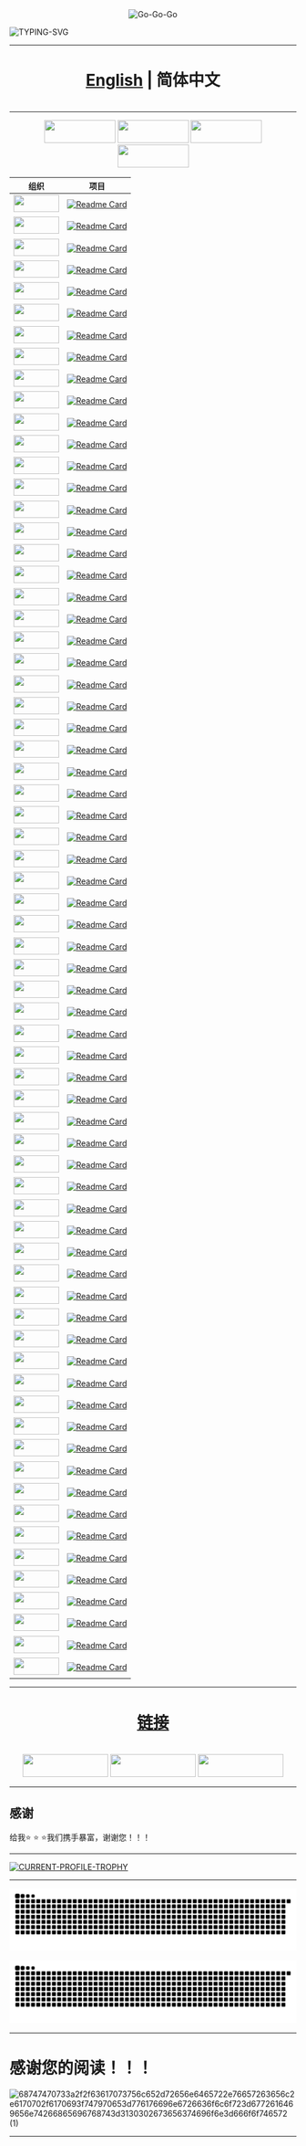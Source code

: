 <div align="center">
  <img src="https://raw.githubusercontent.com/yyle88/yyle88/main/assets/吉祥物的动图.gif" alt="Go-Go-Go"/>
</div>

![TYPING-SVG](https://readme-typing-svg.demolab.com?font=Fira+Code&size=33&pause=1000&color=EBE912&width=999&lines=Hi+there+%F0%9F%91%8B%2C+Welcome+to+my+Page+%F0%9F%91%8B%2C+I'm+yyle88)

---

<h4 align="center" style="font-size: 2.0em;"><a href="./README.md">English</a> | <strong>简体中文</strong></h4>

---

<div align="center">

<!-- 这是一个注释，它不会在渲染时显示出来，这是组织项目列表的起始位置 -->

<a href="https://github.com/orzkratos"><img src="https://img.shields.io/badge/orzkratos-%23FF4500.svg?style=flat&logoColor=white" height="40" width="125"></a>
<a href="https://github.com/go-xlan"><img src="https://img.shields.io/badge/go+xlan-%2332CD32.svg?style=flat&logoColor=white" height="40" width="125"></a>
<a href="https://github.com/go-mate"><img src="https://img.shields.io/badge/go+mate-%23F09F3B.svg?style=flat&logoColor=white" height="40" width="125"></a>
<a href="https://github.com/go-zwbc"><img src="https://img.shields.io/badge/go+zwbc-%237D4B91.svg?style=flat&logoColor=white" height="40" width="125"></a>

| **组织** | **项目** |
|----------|----------|
| <a href="https://github.com/go-mate"><img src="https://img.shields.io/badge/go+mate-%2391C4A4.svg?style=flat&logoColor=white" height="30" width="80"></a> | [![Readme Card](https://github-readme-stats.vercel.app/api/pin/?username=go-mate&repo=go-mate&theme=one_dark_pro&unique=5f87c8eb-0a76-4663-8b29-c18d327b3ad3)](https://github.com/go-mate/go-mate) |
| <a href="https://github.com/orzkratos"><img src="https://img.shields.io/badge/orzkratos-%23FF1493.svg?style=flat&logoColor=white" height="30" width="80"></a> | [![Readme Card](https://github-readme-stats.vercel.app/api/pin/?username=orzkratos&repo=orzkratos&theme=synthwave&unique=bdb1ee82-e044-4786-8d87-33df60f93809)](https://github.com/orzkratos/orzkratos) |
| <a href="https://github.com/go-zwbc"><img src="https://img.shields.io/badge/go+zwbc-%23F7931E.svg?style=flat&logoColor=white" height="30" width="80"></a> | [![Readme Card](https://github-readme-stats.vercel.app/api/pin/?username=go-zwbc&repo=go-zwbc&theme=dark&unique=c0fe2edc-cfd8-461a-8594-494463a4aaa0)](https://github.com/go-zwbc/go-zwbc) |
| <a href="https://github.com/go-xlan"><img src="https://img.shields.io/badge/go+xlan-%2395C59D.svg?style=flat&logoColor=white" height="30" width="80"></a> | [![Readme Card](https://github-readme-stats.vercel.app/api/pin/?username=go-xlan&repo=sui-go-guide&theme=ayu-mirage&unique=6410cd47-bf4a-4ba3-a09d-94a1e0f422c8)](https://github.com/go-xlan/sui-go-guide) |
| <a href="https://github.com/go-zwbc"><img src="https://img.shields.io/badge/go+zwbc-%2395C59D.svg?style=flat&logoColor=white" height="30" width="80"></a> | [![Readme Card](https://github-readme-stats.vercel.app/api/pin/?username=go-zwbc&repo=emailzh&theme=catppuccin_mocha&unique=a32f4453-02ad-4a92-a04b-b793c5691dbb)](https://github.com/go-zwbc/emailzh) |
| <a href="https://github.com/go-xlan"><img src="https://img.shields.io/badge/go+xlan-%2320B2AA.svg?style=flat&logoColor=white" height="30" width="80"></a> | [![Readme Card](https://github-readme-stats.vercel.app/api/pin/?username=go-xlan&repo=gogit&theme=github_dark&unique=8bc714af-6f17-45ee-988e-122a40cbf468)](https://github.com/go-xlan/gogit) |
| <a href="https://github.com/orzkratos"><img src="https://img.shields.io/badge/orzkratos-%233CB371.svg?style=flat&logoColor=white" height="30" width="80"></a> | [![Readme Card](https://github-readme-stats.vercel.app/api/pin/?username=orzkratos&repo=apmkratos&theme=omni&unique=52bb76eb-6743-4700-9798-70596b76a04f)](https://github.com/orzkratos/apmkratos) |
| <a href="https://github.com/go-mate"><img src="https://img.shields.io/badge/go+mate-%238A2BE2.svg?style=flat&logoColor=white" height="30" width="80"></a> | [![Readme Card](https://github-readme-stats.vercel.app/api/pin/?username=go-mate&repo=go-lint&theme=nightowl&unique=a6832887-df1e-4c5a-ac78-3125c8eec675)](https://github.com/go-mate/go-lint) |
| <a href="https://github.com/orzkratos"><img src="https://img.shields.io/badge/orzkratos-%23DC143C.svg?style=flat&logoColor=white" height="30" width="80"></a> | [![Readme Card](https://github-readme-stats.vercel.app/api/pin/?username=orzkratos&repo=nacos-kratos-demos&theme=vue-dark&unique=9ba3f632-30c2-4cc5-8e9f-6c6e45eca2a0)](https://github.com/orzkratos/nacos-kratos-demos) |
| <a href="https://github.com/go-xlan"><img src="https://img.shields.io/badge/go+xlan-%23FF4500.svg?style=flat&logoColor=white" height="30" width="80"></a> | [![Readme Card](https://github-readme-stats.vercel.app/api/pin/?username=go-xlan&repo=elasticapm&theme=moltack&unique=e8b06316-b4c3-41e3-a885-831845dfe35e)](https://github.com/go-xlan/elasticapm) |
| <a href="https://github.com/go-mate"><img src="https://img.shields.io/badge/go+mate-%23F2D330.svg?style=flat&logoColor=white" height="30" width="80"></a> | [![Readme Card](https://github-readme-stats.vercel.app/api/pin/?username=go-mate&repo=go-commit&theme=bear&unique=79842516-4343-482e-a43d-f0fae2b4bec8)](https://github.com/go-mate/go-commit) |
| <a href="https://github.com/go-zwbc"><img src="https://img.shields.io/badge/go+zwbc-%23F7931E.svg?style=flat&logoColor=white" height="30" width="80"></a> | [![Readme Card](https://github-readme-stats.vercel.app/api/pin/?username=go-zwbc&repo=timezh&theme=discord_old_blurple&unique=7ab0e698-366d-4b86-bab1-52ea4433488e)](https://github.com/go-zwbc/timezh) |
| <a href="https://github.com/go-xlan"><img src="https://img.shields.io/badge/go+xlan-%23ADFF2F.svg?style=flat&logoColor=white" height="30" width="80"></a> | [![Readme Card](https://github-readme-stats.vercel.app/api/pin/?username=go-xlan&repo=yaml-go-edit&theme=flag-india&unique=2c9421d9-f573-4e10-9e35-2317db8df204)](https://github.com/go-xlan/yaml-go-edit) |
| <a href="https://github.com/orzkratos"><img src="https://img.shields.io/badge/orzkratos-%2335A8D5.svg?style=flat&logoColor=white" height="30" width="80"></a> | [![Readme Card](https://github-readme-stats.vercel.app/api/pin/?username=orzkratos&repo=zapzhkratos-demos&theme=calm_pink&unique=4e6b1def-6016-4b65-80f1-c6f9e5bb1671)](https://github.com/orzkratos/zapzhkratos-demos) |
| <a href="https://github.com/go-mate"><img src="https://img.shields.io/badge/go+mate-%237D4B91.svg?style=flat&logoColor=white" height="30" width="80"></a> | [![Readme Card](https://github-readme-stats.vercel.app/api/pin/?username=go-mate&repo=depbump&theme=jolly&unique=f733dee2-a167-45ad-b1da-989a785b7183)](https://github.com/go-mate/depbump) |
| <a href="https://github.com/go-zwbc"><img src="https://img.shields.io/badge/go+zwbc-%23F2D330.svg?style=flat&logoColor=white" height="30" width="80"></a> | [![Readme Card](https://github-readme-stats.vercel.app/api/pin/?username=go-zwbc&repo=netipzh&theme=graywhite&unique=b59f290a-5b52-4a29-8929-6eedb74b9347)](https://github.com/go-zwbc/netipzh) |
| <a href="https://github.com/go-mate"><img src="https://img.shields.io/badge/go+mate-%232E8B57.svg?style=flat&logoColor=white" height="30" width="80"></a> | [![Readme Card](https://github-readme-stats.vercel.app/api/pin/?username=go-mate&repo=tago&theme=calm&unique=b3bf64a2-1f96-4dc1-ac9e-9b0f380c0f34)](https://github.com/go-mate/tago) |
| <a href="https://github.com/orzkratos"><img src="https://img.shields.io/badge/orzkratos-%2335A8D5.svg?style=flat&logoColor=white" height="30" width="80"></a> | [![Readme Card](https://github-readme-stats.vercel.app/api/pin/?username=orzkratos&repo=demokratos&theme=apprentice&unique=482bbf44-dc56-48ea-8b9f-04b6981347b7)](https://github.com/orzkratos/demokratos) |
| <a href="https://github.com/go-xlan"><img src="https://img.shields.io/badge/go+xlan-%233CB371.svg?style=flat&logoColor=white" height="30" width="80"></a> | [![Readme Card](https://github-readme-stats.vercel.app/api/pin/?username=go-xlan&repo=protoenum&theme=darcula&unique=7efccc2b-d1d8-4407-8901-165cbab73d4a)](https://github.com/go-xlan/protoenum) |
| <a href="https://github.com/go-zwbc"><img src="https://img.shields.io/badge/go+zwbc-%233CB371.svg?style=flat&logoColor=white" height="30" width="80"></a> | [![Readme Card](https://github-readme-stats.vercel.app/api/pin/?username=go-zwbc&repo=rsazh&theme=ocean_dark&unique=8fd51e14-1555-44a2-8c4b-a78d891da3f1)](https://github.com/go-zwbc/rsazh) |
| <a href="https://github.com/go-xlan"><img src="https://img.shields.io/badge/go+xlan-%23ADFF2F.svg?style=flat&logoColor=white" height="30" width="80"></a> | [![Readme Card](https://github-readme-stats.vercel.app/api/pin/?username=go-xlan&repo=go-aws-kms&theme=default_repocard&unique=90b48014-54cd-4604-81ba-4e0d1191083a)](https://github.com/go-xlan/go-aws-kms) |
| <a href="https://github.com/go-mate"><img src="https://img.shields.io/badge/go+mate-%238A2BE2.svg?style=flat&logoColor=white" height="30" width="80"></a> | [![Readme Card](https://github-readme-stats.vercel.app/api/pin/?username=go-mate&repo=go-work&theme=great-gatsby&unique=da31d8f1-48d7-4d84-ad3e-7a598e2dbfd5)](https://github.com/go-mate/go-work) |
| <a href="https://github.com/orzkratos"><img src="https://img.shields.io/badge/orzkratos-%23DC143C.svg?style=flat&logoColor=white" height="30" width="80"></a> | [![Readme Card](https://github-readme-stats.vercel.app/api/pin/?username=orzkratos&repo=gormkratos&theme=material-palenight&unique=d8992294-061d-48f1-b76e-940b7c54d46e)](https://github.com/orzkratos/gormkratos) |
| <a href="https://github.com/go-zwbc"><img src="https://img.shields.io/badge/go+zwbc-%23ADFF2F.svg?style=flat&logoColor=white" height="30" width="80"></a> | [![Readme Card](https://github-readme-stats.vercel.app/api/pin/?username=go-zwbc&repo=gormzhcn&theme=radical&unique=2982d280-400b-4beb-9a8a-6af68d7bc367)](https://github.com/go-zwbc/gormzhcn) |
| <a href="https://github.com/orzkratos"><img src="https://img.shields.io/badge/orzkratos-%237D5E7F.svg?style=flat&logoColor=white" height="30" width="80"></a> | [![Readme Card](https://github-readme-stats.vercel.app/api/pin/?username=orzkratos&repo=errkratos&theme=react&unique=df107b7c-2593-4b6d-a2ae-b38e2885efd4)](https://github.com/orzkratos/errkratos) |
| <a href="https://github.com/go-zwbc"><img src="https://img.shields.io/badge/go+zwbc-%23FFD700.svg?style=flat&logoColor=white" height="30" width="80"></a> | [![Readme Card](https://github-readme-stats.vercel.app/api/pin/?username=go-zwbc&repo=cronzh&theme=kacho_ga&unique=83780425-1b84-4076-ab0e-85780343103a)](https://github.com/go-zwbc/cronzh) |
| <a href="https://github.com/go-xlan"><img src="https://img.shields.io/badge/go+xlan-%232E8B57.svg?style=flat&logoColor=white" height="30" width="80"></a> | [![Readme Card](https://github-readme-stats.vercel.app/api/pin/?username=go-xlan&repo=gitgo&theme=rose&unique=909bcd39-207c-48e3-b124-ed1edfe90e41)](https://github.com/go-xlan/gitgo) |
| <a href="https://github.com/go-zwbc"><img src="https://img.shields.io/badge/go+zwbc-%238A2BE2.svg?style=flat&logoColor=white" height="30" width="80"></a> | [![Readme Card](https://github-readme-stats.vercel.app/api/pin/?username=go-zwbc&repo=jsonzh&theme=shadow_blue&unique=e10660ff-e714-4286-b10b-68a09db8bdfc)](https://github.com/go-zwbc/jsonzh) |
| <a href="https://github.com/go-xlan"><img src="https://img.shields.io/badge/go+xlan-%2395C59D.svg?style=flat&logoColor=white" height="30" width="80"></a> | [![Readme Card](https://github-readme-stats.vercel.app/api/pin/?username=go-xlan&repo=go-rocketmq&theme=blue_navy&unique=d48bbd5f-e413-4275-9c84-ba2ba46019b4)](https://github.com/go-xlan/go-rocketmq) |
| <a href="https://github.com/orzkratos"><img src="https://img.shields.io/badge/orzkratos-%237D4B91.svg?style=flat&logoColor=white" height="30" width="80"></a> | [![Readme Card](https://github-readme-stats.vercel.app/api/pin/?username=orzkratos&repo=vue3kratos&theme=midnight-purple&unique=482128dc-a6bb-4308-95ec-50eb4fe7bee9)](https://github.com/orzkratos/vue3kratos) |
| <a href="https://github.com/go-zwbc"><img src="https://img.shields.io/badge/go+zwbc-%2395C59D.svg?style=flat&logoColor=white" height="30" width="80"></a> | [![Readme Card](https://github-readme-stats.vercel.app/api/pin/?username=go-zwbc&repo=go-webtablezh&theme=merko&unique=df0181bd-d831-41dc-b215-a1c5c2f5a78d)](https://github.com/go-zwbc/go-webtablezh) |
| <a href="https://github.com/go-xlan"><img src="https://img.shields.io/badge/go+xlan-%233CB371.svg?style=flat&logoColor=white" height="30" width="80"></a> | [![Readme Card](https://github-readme-stats.vercel.app/api/pin/?username=go-xlan&repo=clang-format&theme=onedark&unique=a7bb0c88-fb65-4b51-8a7f-c11c7a84ac37)](https://github.com/go-xlan/clang-format) |
| <a href="https://github.com/orzkratos"><img src="https://img.shields.io/badge/orzkratos-%232E8B57.svg?style=flat&logoColor=white" height="30" width="80"></a> | [![Readme Card](https://github-readme-stats.vercel.app/api/pin/?username=orzkratos&repo=swaggokratos&theme=aura&unique=68c732bc-5520-4839-b978-129620d7801c)](https://github.com/orzkratos/swaggokratos) |
| <a href="https://github.com/orzkratos"><img src="https://img.shields.io/badge/orzkratos-%232E8B57.svg?style=flat&logoColor=white" height="30" width="80"></a> | [![Readme Card](https://github-readme-stats.vercel.app/api/pin/?username=orzkratos&repo=astkratos-demos&theme=shadow_red&unique=a46829af-09ff-4876-8ba9-464cd67a4445)](https://github.com/orzkratos/astkratos-demos) |
| <a href="https://github.com/go-zwbc"><img src="https://img.shields.io/badge/go+zwbc-%2395C59D.svg?style=flat&logoColor=white" height="30" width="80"></a> | [![Readme Card](https://github-readme-stats.vercel.app/api/pin/?username=go-zwbc&repo=pkgpathzh&theme=prussian&unique=69fcd168-5b8d-4447-b1b2-b4a636865caa)](https://github.com/go-zwbc/pkgpathzh) |
| <a href="https://github.com/go-xlan"><img src="https://img.shields.io/badge/go+xlan-%237D4B91.svg?style=flat&logoColor=white" height="30" width="80"></a> | [![Readme Card](https://github-readme-stats.vercel.app/api/pin/?username=go-xlan&repo=redis-go-suo&theme=aura_dark&unique=94c2a543-562a-42bd-aa6e-032e8d967dcf)](https://github.com/go-xlan/redis-go-suo) |
| <a href="https://github.com/go-zwbc"><img src="https://img.shields.io/badge/go+zwbc-%23F7931E.svg?style=flat&logoColor=white" height="30" width="80"></a> | [![Readme Card](https://github-readme-stats.vercel.app/api/pin/?username=go-zwbc&repo=slicezh&theme=vision-friendly-dark&unique=b64965e6-ddca-4993-8d96-0d6ab7d2efb3)](https://github.com/go-zwbc/slicezh) |
| <a href="https://github.com/go-xlan"><img src="https://img.shields.io/badge/go+xlan-%23FF4500.svg?style=flat&logoColor=white" height="30" width="80"></a> | [![Readme Card](https://github-readme-stats.vercel.app/api/pin/?username=go-xlan&repo=go-migrate&theme=algolia&unique=a1aa0b2c-77a7-425e-8be5-d4e0461f2d68)](https://github.com/go-xlan/go-migrate) |
| <a href="https://github.com/orzkratos"><img src="https://img.shields.io/badge/orzkratos-%23ADFF2F.svg?style=flat&logoColor=white" height="30" width="80"></a> | [![Readme Card](https://github-readme-stats.vercel.app/api/pin/?username=orzkratos&repo=zapzhkratos&theme=dracula&unique=9d73fcca-4261-48e8-b540-f72c2b23f986)](https://github.com/orzkratos/zapzhkratos) |
| <a href="https://github.com/orzkratos"><img src="https://img.shields.io/badge/orzkratos-%23FF1493.svg?style=flat&logoColor=white" height="30" width="80"></a> | [![Readme Card](https://github-readme-stats.vercel.app/api/pin/?username=orzkratos&repo=authkratos&theme=blueberry&unique=a53de2e4-6e7a-44da-8ca4-f2816ebf0869)](https://github.com/orzkratos/authkratos) |
| <a href="https://github.com/go-xlan"><img src="https://img.shields.io/badge/go+xlan-%232E8B57.svg?style=flat&logoColor=white" height="30" width="80"></a> | [![Readme Card](https://github-readme-stats.vercel.app/api/pin/?username=go-xlan&repo=go-emqx&theme=ambient_gradient&unique=a51ea652-ab20-4dee-bfc3-3e2e5e5120bc)](https://github.com/go-xlan/go-emqx) |
| <a href="https://github.com/go-xlan"><img src="https://img.shields.io/badge/go+xlan-%23DC143C.svg?style=flat&logoColor=white" height="30" width="80"></a> | [![Readme Card](https://github-readme-stats.vercel.app/api/pin/?username=go-xlan&repo=go-mqtt&theme=gotham&unique=ec940a7e-dc11-4847-abd6-4124b711d7b9)](https://github.com/go-xlan/go-mqtt) |
| <a href="https://github.com/orzkratos"><img src="https://img.shields.io/badge/orzkratos-%238A2BE2.svg?style=flat&logoColor=white" height="30" width="80"></a> | [![Readme Card](https://github-readme-stats.vercel.app/api/pin/?username=orzkratos&repo=astkratos&theme=github_dark_dimmed&unique=e5a4ce72-558a-4068-ad5e-e2ae75843ab7)](https://github.com/orzkratos/astkratos) |
| <a href="https://github.com/go-xlan"><img src="https://img.shields.io/badge/go+xlan-%2335A8D5.svg?style=flat&logoColor=white" height="30" width="80"></a> | [![Readme Card](https://github-readme-stats.vercel.app/api/pin/?username=go-xlan&repo=go-rabbitmq&theme=noctis_minimus&unique=3da83bbf-08d5-4aa6-96b6-8618404124d7)](https://github.com/go-xlan/go-rabbitmq) |
| <a href="https://github.com/orzkratos"><img src="https://img.shields.io/badge/orzkratos-%23FF6347.svg?style=flat&logoColor=white" height="30" width="80"></a> | [![Readme Card](https://github-readme-stats.vercel.app/api/pin/?username=orzkratos&repo=i18nkratos-demos&theme=rose_pine&unique=f6b22dc8-2596-43cd-9f61-f7992a924b28)](https://github.com/orzkratos/i18nkratos-demos) |
| <a href="https://github.com/orzkratos"><img src="https://img.shields.io/badge/orzkratos-%23FF6347.svg?style=flat&logoColor=white" height="30" width="80"></a> | [![Readme Card](https://github-readme-stats.vercel.app/api/pin/?username=orzkratos&repo=zapkratos-demos&theme=city_lights&unique=8b695501-693f-4471-aed5-d3a58d15da17)](https://github.com/orzkratos/zapkratos-demos) |
| <a href="https://github.com/go-xlan"><img src="https://img.shields.io/badge/go+xlan-%23FF6347.svg?style=flat&logoColor=white" height="30" width="80"></a> | [![Readme Card](https://github-readme-stats.vercel.app/api/pin/?username=go-xlan&repo=go-nacos-v2&theme=shades-of-purple&unique=d87ee48e-9fc7-4219-9f11-4ff96f07ad78)](https://github.com/go-xlan/go-nacos-v2) |
| <a href="https://github.com/orzkratos"><img src="https://img.shields.io/badge/orzkratos-%23F2D330.svg?style=flat&logoColor=white" height="30" width="80"></a> | [![Readme Card](https://github-readme-stats.vercel.app/api/pin/?username=orzkratos&repo=wire2kratos&theme=codeSTACKr&unique=45a51b7c-1817-404a-8392-e5b4639b80c1)](https://github.com/orzkratos/wire2kratos) |
| <a href="https://github.com/go-xlan"><img src="https://img.shields.io/badge/go+xlan-%23F09F3B.svg?style=flat&logoColor=white" height="30" width="80"></a> | [![Readme Card](https://github-readme-stats.vercel.app/api/pin/?username=go-xlan&repo=go-nacos-v1&theme=panda&unique=d5d53105-aa0e-41ed-848d-c5db44520573)](https://github.com/go-xlan/go-nacos-v1) |
| <a href="https://github.com/go-xlan"><img src="https://img.shields.io/badge/go+xlan-%23F2D330.svg?style=flat&logoColor=white" height="30" width="80"></a> | [![Readme Card](https://github-readme-stats.vercel.app/api/pin/?username=go-xlan&repo=go-thunes&theme=monokai&unique=d1f9bead-1700-4301-a2bc-c0e29eaf0540)](https://github.com/go-xlan/go-thunes) |
| <a href="https://github.com/orzkratos"><img src="https://img.shields.io/badge/orzkratos-%23FFD700.svg?style=flat&logoColor=white" height="30" width="80"></a> | [![Readme Card](https://github-readme-stats.vercel.app/api/pin/?username=orzkratos&repo=tracekratos-demos&theme=yeblu&unique=0357694f-26e6-450a-b6a0-b55e488c102a)](https://github.com/orzkratos/tracekratos-demos) |
| <a href="https://github.com/go-xlan"><img src="https://img.shields.io/badge/go+xlan-%23DC143C.svg?style=flat&logoColor=white" height="30" width="80"></a> | [![Readme Card](https://github-readme-stats.vercel.app/api/pin/?username=go-xlan&repo=go-webpage&theme=catppuccin_latte&unique=1a328961-6d3d-49b5-a7ad-c71420de6204)](https://github.com/go-xlan/go-webpage) |
| <a href="https://github.com/orzkratos"><img src="https://img.shields.io/badge/orzkratos-%23F7931E.svg?style=flat&logoColor=white" height="30" width="80"></a> | [![Readme Card](https://github-readme-stats.vercel.app/api/pin/?username=orzkratos&repo=tracekratos&theme=shadow_green&unique=d6a35dc2-ca12-4d57-bee4-e071bd0d5c2a)](https://github.com/orzkratos/tracekratos) |
| <a href="https://github.com/orzkratos"><img src="https://img.shields.io/badge/orzkratos-%23FF6347.svg?style=flat&logoColor=white" height="30" width="80"></a> | [![Readme Card](https://github-readme-stats.vercel.app/api/pin/?username=orzkratos&repo=wire2kratos-demos&theme=solarized-light&unique=7bff522a-57d7-47b4-aee6-3183183cc702)](https://github.com/orzkratos/wire2kratos-demos) |
| <a href="https://github.com/orzkratos"><img src="https://img.shields.io/badge/orzkratos-%23FF6347.svg?style=flat&logoColor=white" height="30" width="80"></a> | [![Readme Card](https://github-readme-stats.vercel.app/api/pin/?username=orzkratos&repo=cors-kratos-demos&theme=gruvbox&unique=56639bb1-d856-4d7d-879a-5775e39c2c85)](https://github.com/orzkratos/cors-kratos-demos) |
| <a href="https://github.com/orzkratos"><img src="https://img.shields.io/badge/orzkratos-%23F09F3B.svg?style=flat&logoColor=white" height="30" width="80"></a> | [![Readme Card](https://github-readme-stats.vercel.app/api/pin/?username=orzkratos&repo=egokratos&theme=date_night&unique=76102f56-89ce-4c25-8d4c-adca85b3feb9)](https://github.com/orzkratos/egokratos) |
| <a href="https://github.com/orzkratos"><img src="https://img.shields.io/badge/orzkratos-%238A2BE2.svg?style=flat&logoColor=white" height="30" width="80"></a> | [![Readme Card](https://github-readme-stats.vercel.app/api/pin/?username=orzkratos&repo=supervisorkratos&theme=solarized-dark&unique=30b9f43e-c4a2-436b-a608-8260f67c9aff)](https://github.com/orzkratos/supervisorkratos) |
| <a href="https://github.com/orzkratos"><img src="https://img.shields.io/badge/orzkratos-%23FF1493.svg?style=flat&logoColor=white" height="30" width="80"></a> | [![Readme Card](https://github-readme-stats.vercel.app/api/pin/?username=orzkratos&repo=pingkratos&theme=neon&unique=6e77179b-4fbd-4aed-b2e8-918387d507fa)](https://github.com/orzkratos/pingkratos) |
| <a href="https://github.com/orzkratos"><img src="https://img.shields.io/badge/orzkratos-%233CB371.svg?style=flat&logoColor=white" height="30" width="80"></a> | [![Readme Card](https://github-readme-stats.vercel.app/api/pin/?username=orzkratos&repo=swaggokratos-demos&theme=tokyonight&unique=3a2c77bc-c316-4a1a-967d-99e33c550305)](https://github.com/orzkratos/swaggokratos-demos) |
| <a href="https://github.com/orzkratos"><img src="https://img.shields.io/badge/orzkratos-%23FF5733.svg?style=flat&logoColor=white" height="30" width="80"></a> | [![Readme Card](https://github-readme-stats.vercel.app/api/pin/?username=orzkratos&repo=cobrakratos-demos&theme=gruvbox_light&unique=b525b9ea-3279-40a5-88a9-6fd372872bba)](https://github.com/orzkratos/cobrakratos-demos) |
| <a href="https://github.com/orzkratos"><img src="https://img.shields.io/badge/orzkratos-%23FF6347.svg?style=flat&logoColor=white" height="30" width="80"></a> | [![Readme Card](https://github-readme-stats.vercel.app/api/pin/?username=orzkratos&repo=testkratos-demos&theme=swift&unique=8e0298ad-f60f-4b32-9e88-7ddce4404adc)](https://github.com/orzkratos/testkratos-demos) |
| <a href="https://github.com/orzkratos"><img src="https://img.shields.io/badge/orzkratos-%232E8B57.svg?style=flat&logoColor=white" height="30" width="80"></a> | [![Readme Card](https://github-readme-stats.vercel.app/api/pin/?username=orzkratos&repo=vue3kratos-demos&theme=nord&unique=461f64e1-1551-4306-aa27-50c5978d5ee6)](https://github.com/orzkratos/vue3kratos-demos) |
| <a href="https://github.com/orzkratos"><img src="https://img.shields.io/badge/orzkratos-%23F2D330.svg?style=flat&logoColor=white" height="30" width="80"></a> | [![Readme Card](https://github-readme-stats.vercel.app/api/pin/?username=orzkratos&repo=zapkratos&theme=transparent&unique=a403f8e8-8f2e-4bd6-ab06-1c9c0b1307bc)](https://github.com/orzkratos/zapkratos) |
| <a href="https://github.com/orzkratos"><img src="https://img.shields.io/badge/orzkratos-%23FFD700.svg?style=flat&logoColor=white" height="30" width="80"></a> | [![Readme Card](https://github-readme-stats.vercel.app/api/pin/?username=orzkratos&repo=configkratos&theme=cobalt&unique=ddabaad3-25df-45fa-8fc2-0dd56acbeb34)](https://github.com/orzkratos/configkratos) |
| <a href="https://github.com/go-mate"><img src="https://img.shields.io/badge/go+mate-%2335A8D5.svg?style=flat&logoColor=white" height="30" width="80"></a> | [![Readme Card](https://github-readme-stats.vercel.app/api/pin/?username=go-mate&repo=.github&theme=buefy&unique=03b1a9e3-8b19-49ad-ae73-43ac3b32e5b8)](https://github.com/go-mate/.github) |
| <a href="https://github.com/go-zwbc"><img src="https://img.shields.io/badge/go+zwbc-%2335A8D5.svg?style=flat&logoColor=white" height="30" width="80"></a> | [![Readme Card](https://github-readme-stats.vercel.app/api/pin/?username=go-zwbc&repo=.github&theme=maroongold&unique=20e702b0-be17-4dca-a47c-d618a25b387c)](https://github.com/go-zwbc/.github) |
| <a href="https://github.com/go-xlan"><img src="https://img.shields.io/badge/go+xlan-%232E8B57.svg?style=flat&logoColor=white" height="30" width="80"></a> | [![Readme Card](https://github-readme-stats.vercel.app/api/pin/?username=go-xlan&repo=.github&theme=outrun&unique=8f7a393b-5c32-4801-89e3-5f02571b9797)](https://github.com/go-xlan/.github) |
| <a href="https://github.com/orzkratos"><img src="https://img.shields.io/badge/orzkratos-%23ADFF2F.svg?style=flat&logoColor=white" height="30" width="80"></a> | [![Readme Card](https://github-readme-stats.vercel.app/api/pin/?username=orzkratos&repo=.github&theme=cobalt2&unique=fe70db21-f0bc-48a7-9f5e-bce4e9778274)](https://github.com/orzkratos/.github) |

<!-- 这是一个注释，它不会在渲染时显示出来，这是组织项目列表的终止位置 -->

</div>

---

<h4 align="center" style="font-size: 2.0em;"><a href="https://github.com/yyle88">链接</a></h4>

<div align="center">

<a href="https://github.com/yyle88"><img src="https://img.shields.io/badge/GitHub-%237D5E7F.svg?style=flat&logo=github&logoColor=white" height="40" width="150"></a>
<a href="https://t.me/yyle88"><img src="https://img.shields.io/badge/-Telegram-f5e0dc?style=for-the-badge&logo=telegram&logoColor=27A0D9" height="40" width="150"></a>
<a href="https://www.youtube.com/@%E6%9D%A8%E4%BA%A6%E4%B9%901990/videos"><img src="https://img.shields.io/badge/-YouTube-f2cdcd?style=for-the-badge&logo=YouTube&logoColor=FF0000" height="40" width="150"></a>

</div>

---

## 感谢

给我⭐ ⭐ ⭐我们携手暴富，谢谢您！！！

---

[![CURRENT-PROFILE-TROPHY](https://github-profile-trophy.vercel.app/?username=yyle88)](https://github.com/yyle88)

---

![github contribution grid snake animation](https://raw.githubusercontent.com/yyle88/yyle88/snake/github-contribution-grid-snake-dark.svg#gh-dark-mode-only)

![github contribution grid snake animation](https://raw.githubusercontent.com/yyle88/yyle88/snake/github-contribution-grid-snake.svg#gh-light-mode-only)

---

# 感谢您的阅读！！！

![68747470733a2f2f63617073756c652d72656e6465722e76657263656c2e6170702f6170693f747970653d776176696e6726636f6c6f723d6772616469656e74266865696768743d3130302673656374696f6e3d666f6f746572 (1)](https://github.com/user-attachments/assets/e599b0c5-b812-4e11-908a-2bdec8c97c5f)

---
